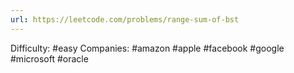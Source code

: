 ```yaml
---
url: https://leetcode.com/problems/range-sum-of-bst
---
```


Difficulty: #easy
Companies: #amazon #apple #facebook #google #microsoft #oracle